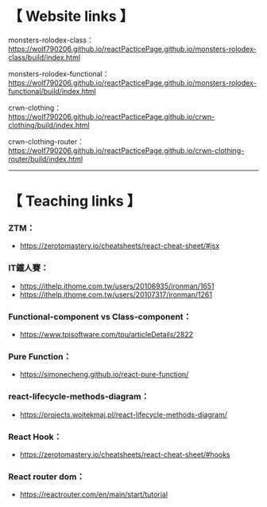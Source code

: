 # 【 Website links 】
monsters-rolodex-class：
https://wolf790206.github.io/reactPacticePage.github.io/monsters-rolodex-class/build/index.html

monsters-rolodex-functional：
https://wolf790206.github.io/reactPacticePage.github.io/monsters-rolodex-functional/build/index.html

crwn-clothing：
https://wolf790206.github.io/reactPacticePage.github.io/crwn-clothing/build/index.html

crwn-clothing-router：
https://wolf790206.github.io/reactPacticePage.github.io/crwn-clothing-router/build/index.html

-------------

# 【 Teaching links 】
### ZTM：
- https://zerotomastery.io/cheatsheets/react-cheat-sheet/#jsx

### IT鐵人賽：
- https://ithelp.ithome.com.tw/users/20106935/ironman/1651
- https://ithelp.ithome.com.tw/users/20107317/ironman/1261

### Functional-component vs Class-component：
- https://www.tpisoftware.com/tpu/articleDetails/2822

### Pure Function：
- https://simonecheng.github.io/react-pure-function/

### react-lifecycle-methods-diagram：
- https://projects.wojtekmaj.pl/react-lifecycle-methods-diagram/

### React Hook：
- https://zerotomastery.io/cheatsheets/react-cheat-sheet/#hooks

### React router dom：
- https://reactrouter.com/en/main/start/tutorial
